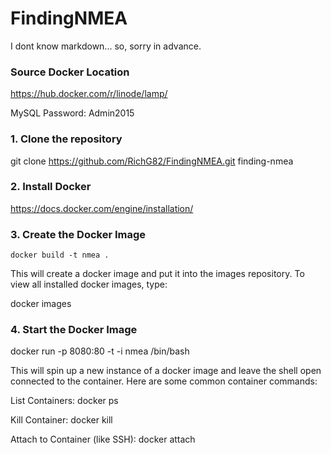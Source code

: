 # FindingNMEA

I dont know markdown... so, sorry in advance.


### Source Docker Location
https://hub.docker.com/r/linode/lamp/

MySQL Password: Admin2015

### 1.  Clone the repository
git clone https://github.com/RichG82/FindingNMEA.git finding-nmea

### 2.  Install Docker
https://docs.docker.com/engine/installation/

### 3.  Create the Docker Image
```docker build -t nmea .```

This will create a docker image and put it into the images repository.  To view all installed docker images, type:

docker images

### 4. Start the Docker Image
docker run -p 8080:80 -t -i nmea /bin/bash

This will spin up a new instance of a docker image and leave the shell open connected to the container.  Here are some common container commands:

List Containers: docker ps

Kill Container: docker kill <containerid>
  
Attach to Container (like SSH): docker attach <containerid>




